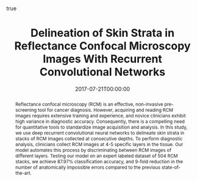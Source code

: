 ---
title: "Delineation of Skin Strata in Reflectance Confocal Microscopy Images With Recurrent Convolutional Networks"
date: 2017-07-21T00:00:00

# Authors. Comma separated list, e.g. `["Bob Smith", "David Jones"]`.
authors:
- admin
- Trevor Gale
- Kivanc Kose
- Christi Alessi-Fox
- Dana H. Brooks
- Milind Rajadhyaksha
- Jennifer Dy


# Publication type.
# Legend:
# 0: Uncategorized
# 1: Conference paper
# 2: Journal article
# 3: Preprint / Working Paper
# 4: Report
# 5: Book
# 6: Book section
# 7: Thesis
# 8: Patent
publication_types: ["1"]

# Publication name and optional abbreviated version.
publication: "In *The IEEE Conference on Computer Vision and Pattern Recognition (CVPR) Workshops*"
publication_short: "In *CVMI*"

# Abstract and optional shortened version.
abstract: "Reflectance confocal microscopy (RCM) is an effective, non-invasive pre-screening tool for cancer diagnosis. However, acquiring and reading RCM images requires extensive training and experience, and novice clinicians exhibit high variance in diagnostic accuracy. Consequently, there is a compelling need for quantitative tools to standardize image acquisition and analysis. In this study, we use deep recurrent convolutional neural networks to delineate skin strata in stacks of RCM images collected at consecutive depths. To perform diagnostic analysis, clinicians collect RCM images at 4-5 specific layers in the tissue. Our model automates this process by discriminating between RCM images of different layers. Testing our model on an expert labeled dataset of 504 RCM stacks, we achieve 87.97% classification accuracy, and 9-fold reduction in the number of anatomically impossible errors compared to the previous state-of-the-art."

# Featured image thumbnail (optional)
image_preview: ""

# Is this a selected publication? (true/false)
selected: false

# Projects (optional).
#   Associate this publication with one or more of your projects.
#   Simply enter the filename (excluding '.md') of your project file in `content/project/`.
#projects: []

# Tags (optional).
#   Set `tags: []` for no tags, or use the form `tags: ["A Tag", "Another Tag"]` for one or more tags.
tags: ["RCM"]

# Links (optional).
url_pdf: "http://openaccess.thecvf.com/content_cvpr_2017_workshops/w8/html/Bozkurt_Delineation_of_Skin_CVPR_2017_paper.html"
url_preprint: ""
url_code: ""
url_dataset: ""
url_project: ""
url_slides: "https://www.slideshare.net/secret/177naL6wOJEMc6"
url_video: ""
url_poster: ""
url_source: ""

# Custom links (optional).
#   Uncomment line below to enable. For multiple links, use the form `[{...}, {...}, {...}]`.
#url_custom: [{name: "Custom Link", url: "http://example.org"}]

# Does the content use math formatting?
math: true

# Does the content use source code highlighting?
highlight: true

# Featured image
# Place your image in the `static/img/` folder and reference its filename below, e.g. `image: "example.jpg"`.
header:
  image: "banners/dej.gif"
  caption: "(Left) Full sequence RCN (Right) Classification of a stack"

---
